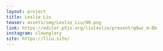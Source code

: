 ```yaml
---
layout: project
title: Leslie Liu
teaser: assets/img/Leslie_Liu/00.png
link: https://editor.p5js.org/liuleslie/present/qOwz_m-Bb
instagram: clownglory
site: https://lliu.site/
---
```

